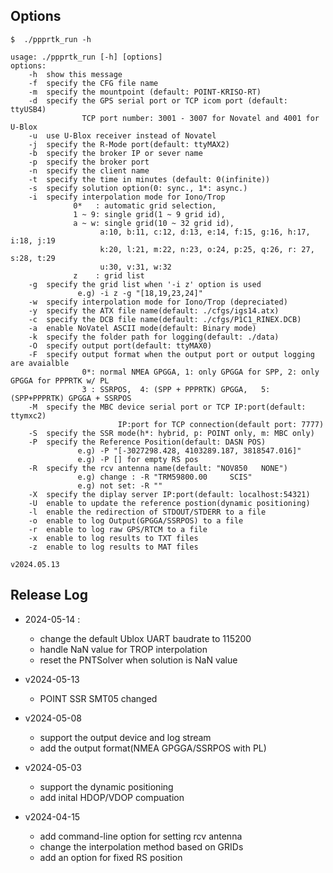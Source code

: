 ## Options
```
$  ./ppprtk_run -h

usage: ./ppprtk_run [-h] [options]
options:
    -h  show this message
    -f  specify the CFG file name
    -m  specify the mountpoint (default: POINT-KRISO-RT)
    -d  specify the GPS serial port or TCP icom port (default: ttyUSB4)
                TCP port number: 3001 - 3007 for Novatel and 4001 for U-Blox
    -u  use U-Blox receiver instead of Novatel
    -j  specify the R-Mode port(default: ttyMAX2)
    -b  specify the broker IP or sever name
    -p  specify the broker port
    -n  specify the client name
    -t  specify the time in minutes (default: 0(infinite))
    -s  specify solution option(0: sync., 1*: async.)
    -i  specify interpolation mode for Iono/Trop 
              0*   : automatic grid selection, 
              1 ~ 9: single grid(1 ~ 9 grid id), 
              a ~ w: single grid(10 ~ 32 grid id),
                    a:10, b:11, c:12, d:13, e:14, f:15, g:16, h:17, i:18, j:19 
                    k:20, l:21, m:22, n:23, o:24, p:25, q:26, r: 27, s:28, t:29
                    u:30, v:31, w:32 
              z    : grid list
    -g  specify the grid list when '-i z' option is used 
               e.g) -i z -g "[18,19,23,24]" 
    -w  specify interpolation mode for Iono/Trop (depreciated)
    -y  specify the ATX file name(default: ./cfgs/igs14.atx)
    -c  specify the DCB file name(default: ./cfgs/P1C1_RINEX.DCB)
    -a  enable NoVatel ASCII mode(default: Binary mode)
    -k  specify the folder path for logging(default: ./data) 
    -O  specify output port(default: ttyMAX0) 
    -F  specify output format when the output port or output logging are avaialble 
                0*: normal NMEA GPGGA, 1: only GPGGA for SPP, 2: only GPGGA for PPPRTK w/ PL
                3 : SSRPOS,  4: (SPP + PPPRTK) GPGGA,   5: (SPP+PPPRTK) GPGGA + SSRPOS 
    -M  specify the MBC device serial port or TCP IP:port(default: ttymxc2) 
                        IP:port for TCP connection(default port: 7777) 
    -S  specify the SSR mode(h*: hybrid, p: POINT only, m: MBC only) 
    -P  specify the Reference Position(default: DASN POS) 
               e.g) -P "[-3027298.428, 4103289.187, 3818547.016]" 
               e.g) -P [] for empty RS pos
    -R  specify the rcv antenna name(default: "NOV850   NONE") 
               e.g) change : -R "TRM59800.00     SCIS" 
               e.g) not set: -R "" 
    -X  specify the diplay server IP:port(default: localhost:54321) 
    -U  enable to update the reference postion(dynamic positioning) 
    -l  enable the redirection of STDOUT/STDERR to a file
    -o  enable to log Output(GPGGA/SSRPOS) to a file
    -r  enable to log raw GPS/RTCM to a file
    -x  enable to log results to TXT files
    -z  enable to log results to MAT files

v2024.05.13
```

## Release Log
- 2024-05-14 :
  * change the default Ublox UART baudrate to 115200
  * handle NaN value for TROP interpolation
  * reset the PNTSolver when solution is NaN value
    
- v2024-05-13
  * POINT SSR SMT05 changed
    
- v2024-05-08
  * support the output device and log stream
  * add the output format(NMEA GPGGA/SSRPOS with PL)
    
- v2024-05-03
  * support the dynamic positioning
  * add inital HDOP/VDOP compuation
    
- v2024-04-15
  * add command-line option for setting rcv antenna
  * change the interpolation method based on GRIDs
  * add an option for fixed RS position
